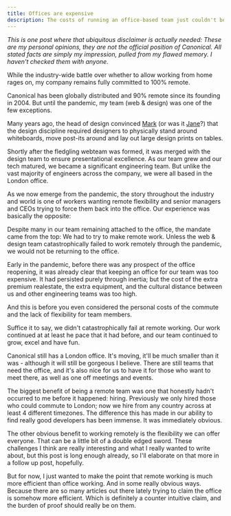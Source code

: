 ```yaml
---
title: Offices are expensive
description: The costs of running an office-based team just couldn't be justified after the pandemic
---
```


*This is one post where that ubiquitous disclaimer is actually needed: These are my personal opinions, they are not the official position of Canonical. All stated facts are simply my impression, pulled from my flawed memory. I haven't checked them with anyone.*

While the industry-wide battle over whether to allow working from home rages on, my company remains fully committed to 100% remote.

Canonical has been globally distributed and 90% remote since its founding in 2004. But until the pandemic, my team (web & design) was one of the few exceptions.

Many years ago, the head of design convinced [Mark](https://en.m.wikipedia.org/wiki/Mark_Shuttleworth) (or was it [Jane](https://en.m.wikipedia.org/wiki/Jane_Silber)?) that the design discipline required designers to physically stand around whiteboards, move post-its around and lay out large design prints on tables.

Shortly after the fledgling webteam was formed, it was merged with the design team to ensure presentational excellence. As our team grew and our tech matured, we became a significant engineering team. But unlike the vast majority of engineers across the company, we were all based in the London office.

As we now emerge from the pandemic, the story throughout the industry and world is one of workers wanting remote flexibility and senior managers and CEOs trying to force them back into the office. Our experience was basically the opposite:

Despite many in our team remaining attached to the office, the mandate came from the top: We had to try to make remote work. Unless the web & design team catastrophically failed to work remotely through the pandemic, we would not be returning to the office.

Early in the pandemic, before there was any prospect of the office reopening, it was already clear that keeping an office for our team was too expensive. It had persisted purely through inertia; but the cost of the extra premium realestate, the extra equipment, and the cultural distance between us and other engineering teams was too high.

And this is before you even considered the personal costs of the commute and the lack of flexibility for team members.

Suffice it to say, we didn't catastrophically fail at remote working. Our work continued at at least he pace that it had before, and our team continued to grow, excel and have fun.

Canonical still has a London office. It's moving, it'll be much smaller than it was - although it will still be gorgeous I believe. There are still teams that need the office, and it's also nice for us to have it for those who want to meet there, as well as one off meetings and events.

The biggest benefit of being a remote team was one that honestly hadn't occurred to me before it happened: hiring. Previously we only hired those who could commute to London; now we hire from any country across at least 4 different timezones. The difference this has made in our ability to find really good developers has been immense. It was immediately obvious.

The other obvious benefit to working remotely is the flexibility we can offer everyone. That can be a little bit of a double edged sword. These challenges I think are really interesting and what I really wanted to write about, but this post is long enough already, so I'll elaborate on that more in a follow up post, hopefully.

But for now, I just wanted to make the point that remote working is much more efficient than office working. And in some really obvious ways. Because there are so many articles out there lately trying to claim the office is somehow more efficient. Which is definitely a counter intuitive claim, and the burden of proof should really be on them.
